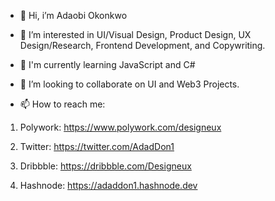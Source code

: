- 👋 Hi, i’m Adaobi Okonkwo
- 👀 I’m interested in UI/Visual Design, Product Design, UX Design/Research, Frontend Development, and Copywriting.
- 🧠 I'm currently learning JavaScript and C#

- 💞️ I’m looking to collaborate on UI and Web3 Projects.
- 📫 How to reach me:
1. Polywork: https://www.polywork.com/designeux

2. Twitter: https://twitter.com/AdadDon1

3. Dribbble: https://dribbble.com/Designeux

4. Hashnode: https://adaddon1.hashnode.dev

<!---
Designeux/Designeux is a ✨ special ✨ repository because its `README.md` (this file) appears on your GitHub profile.
You can click the Preview link to take a look at your changes.
--->
